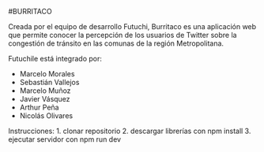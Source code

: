 #BURRITACO

Creada por el equipo de desarrollo Futuchi, Burritaco es una aplicación web que permite conocer la percepción de los usuarios
de Twitter sobre la congestión de tránsito en las comunas de la región Metropolitana.

Futuchile está integrado por:

* Marcelo Morales
* Sebastián Vallejos
* Marcelo Muñoz
* Javier Vásquez
* Arthur Peña
* Nicolás Olivares


Instrucciones:
     1. clonar repositorio
     2. descargar librerías con npm install
     3. ejecutar servidor con npm run dev
